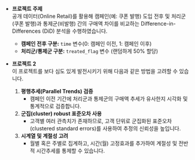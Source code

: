 - **프로젝트 주제**  
    공개 데이터(Online Retail)를 활용해 캠페인(예: 쿠폰 발행) 도입 전후 및 처리군(쿠폰 발행)과 통제군(비발행) 간의 구매액 차이를 비교하는 Difference-in-Differences (DiD) 분석을 수행하였습니다.
    
    - **캠페인 전후 구분:** `time` 변수(0: 캠페인 이전, 1: 캠페인 이후)
    - **처리군/통제군 구분:** `treated_flag` 변수 (랜덤하게 50% 할당)


- **프로젝트 2**  
  이 프로젝트를 보다 심도 있게 발전시키기 위해 다음과 같은 방법을 고려할 수 있습니다.
    1. **평행추세(Parallel Trends) 검증**
        - 캠페인 이전 기간에 처리군과 통제군의 구매액 추세가 유사한지 시각화 및 통계적으로 검증합니다.
    2. **군집(cluster) robust 표준오차 사용**
        - 고객별 여러 관측치가 존재하므로, 고객 단위로 군집화된 표준오차(clustered standard errors)를 사용하여 추정의 신뢰성을 높입니다.
    3. **시계열 및 계절성 고려**
        - 월별 혹은 주별로 집계하고, 시간(월) 고정효과를 추가하여 계절성 및 전반적 시간추세를 통제할 수 있습니다.
